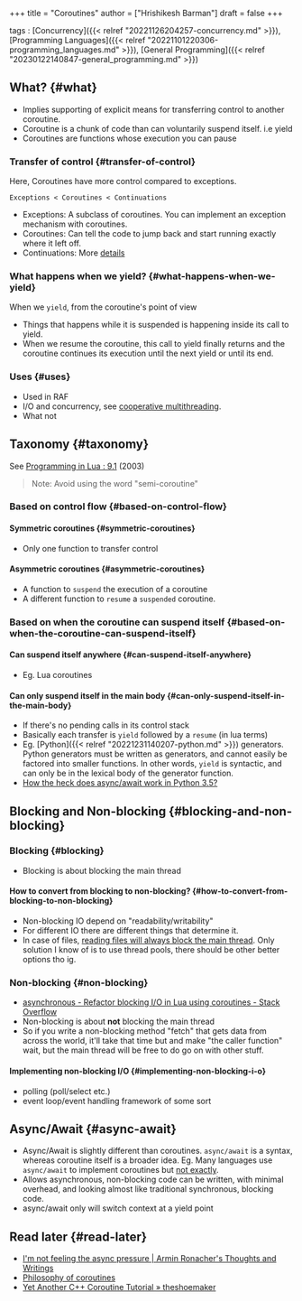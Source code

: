 +++
title = "Coroutines"
author = ["Hrishikesh Barman"]
draft = false
+++

tags
: [Concurrency]({{< relref "20221126204257-concurrency.md" >}}), [Programming Languages]({{< relref "20221101220306-programming_languages.md" >}}), [General Programming]({{< relref "20230122140847-general_programming.md" >}})


## What? {#what}

-   Implies supporting of explicit means for transferring control to another coroutine.
-   Coroutine is a chunk of code than can voluntarily suspend itself. i.e yield
-   Coroutines are functions whose execution you can pause


### Transfer of control {#transfer-of-control}

Here, Coroutines have more control compared to exceptions.

```text
Exceptions < Coroutines < Continuations
```

-   Exceptions: A subclass of coroutines. You can implement an exception mechanism with coroutines.
-   Coroutines: Can tell the code to jump back and start running exactly where it left off.
-   Continuations: More [details](https://leafo.net/posts/itchio-and-coroutines.html)


### What happens when we yield? {#what-happens-when-we-yield}

When we `yield`, from the coroutine's point of view

-   Things that happens while it is suspended is happening inside its call to yield.
-   When we resume the coroutine, this call to yield finally returns and the coroutine continues its execution until the next yield or until its end.


### Uses {#uses}

-   Used in RAF
-   I/O and concurrency, see [cooperative multithreading](https://en.wikipedia.org/wiki/Thread_%28computing%29#Scheduling).
-   What not


## Taxonomy {#taxonomy}

See [Programming in Lua : 9.1](https://www.lua.org/pil/9.1.html) (2003)

<div class="warning small-text">

> Note: Avoid using the word "semi-coroutine"
</div>


### Based on control flow {#based-on-control-flow}


#### Symmetric coroutines {#symmetric-coroutines}

-   Only one function to transfer control


#### Asymmetric coroutines {#asymmetric-coroutines}

-   A function to `suspend` the execution of a coroutine
-   A different function to `resume` a `suspended` coroutine.


### Based on when the coroutine can suspend itself {#based-on-when-the-coroutine-can-suspend-itself}


#### Can suspend itself anywhere {#can-suspend-itself-anywhere}

-   Eg. Lua coroutines


#### Can only suspend itself in the main body {#can-only-suspend-itself-in-the-main-body}

-   If there's no pending calls in its control stack
-   Basically each transfer is `yield` followed by a `resume` (in lua terms)
-   Eg. [Python]({{< relref "20221231140207-python.md" >}}) generators. Python generators must be written as generators, and cannot easily be factored into smaller functions. In other words, `yield` is syntactic, and can only be in the lexical body of the generator function.
-   [How the heck does async/await work in Python 3.5?](https://snarky.ca/how-the-heck-does-async-await-work-in-python-3-5/)


## Blocking and Non-blocking {#blocking-and-non-blocking}


### Blocking {#blocking}

-   Blocking is about blocking the main thread


#### How to convert from blocking to non-blocking? {#how-to-convert-from-blocking-to-non-blocking}

-   Non-blocking IO depend on "readability/writability"
-   For different IO there are different things that determine it.
-   In case of files, [reading files will always block the main thread](https://www.remlab.net/op/nonblock.shtml). Only solution I know of is to use thread pools, there should be other better options tho ig.


### Non-blocking {#non-blocking}

-   [asynchronous - Refactor blocking I/O in Lua using coroutines - Stack Overflow](https://stackoverflow.com/questions/66283786/refactor-blocking-i-o-in-lua-using-coroutines)
-   Non-blocking is about **not** blocking the main thread
-   So if you write a non-blocking method "fetch" that gets data from across the world, it'll take that time but and make "the caller function" wait, but the main thread will be free to do go on with other stuff.


#### Implementing non-blocking I/O {#implementing-non-blocking-i-o}

-   polling (poll/select etc.)
-   event loop/event handling framework of some sort


## Async/Await {#async-await}

-   Async/Await is slightly different than coroutines. `async/await` is a syntax, whereas coroutine itself is a broader idea. Eg. Many languages use `async/await` to implement coroutines but [not exactly](http://lambda-the-ultimate.org/node/5600).
-   Allows asynchronous, non-blocking code can be written, with minimal overhead, and looking almost like traditional synchronous, blocking code.
-   async/await only will switch context at a yield point


## Read later {#read-later}

-   [I'm not feeling the async pressure | Armin Ronacher's Thoughts and Writings](https://lucumr.pocoo.org/2020/1/1/async-pressure/)
-   [Philosophy of coroutines](https://www.chiark.greenend.org.uk/~sgtatham/quasiblog/coroutines-philosophy/#use-cases)
-   [Yet Another C++ Coroutine Tutorial » theshoemaker](https://theshoemaker.de/posts/yet-another-cpp-coroutine-tutorial)
